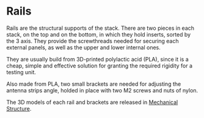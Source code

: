 # Rails

Rails are the structural supports of the stack. There are two pieces in each stack, on the top and on the bottom, in which they hold inserts, sorted by the 3 axis. They provide the screwthreads needed for securing each external panels, as well as the upper and lower internal ones.

They are usually build from 3D-printed polylactic acid (PLA), since it is a cheap, simple and effective solution for granting the required rigidity for a testing unit.

Also made from PLA, two small brackets are needed for adjusting the antenna strips angle, holded in place with two M2 screws and nuts of nylon.

The 3D models of each rail and brackets are released in [Mechanical Structure](/2.Satellite/Hardware/Mechanical_Structure).